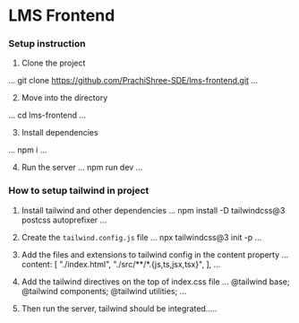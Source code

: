 # LMS Frontend

### Setup instruction

1. Clone the project

...
    git clone https://github.com/PrachiShree-SDE/lms-frontend.git
...

2. Move into the directory

...
    cd lms-frontend
...

3. Install dependencies

...
    npm i 
...

4. Run the server
...
npm run dev
...


### How  to setup tailwind in project
1. Install tailwind and other dependencies
...
    npm install -D tailwindcss@3 postcss autoprefixer
...
2.  Create the `tailwind.config.js` file
...
     npx tailwindcss@3 init -p
...
3. Add the files and extensions to tailwind config in the content property
...
     content: [
    "./index.html",
    "./src/**/*.{js,ts,jsx,tsx}",
  ],
...

4. Add the tailwind directives on the top of index.css file
...
    @tailwind base;
    @tailwind components;
    @tailwind utilities;
...

5.  Then run the server, tailwind should  be         integrated.....